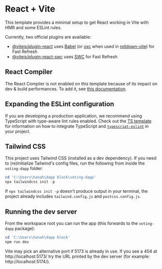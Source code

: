 # React + Vite

This template provides a minimal setup to get React working in Vite with HMR and some ESLint rules.

Currently, two official plugins are available:

- [@vitejs/plugin-react](https://github.com/vitejs/vite-plugin-react/blob/main/packages/plugin-react) uses [Babel](https://babeljs.io/) (or [oxc](https://oxc.rs) when used in [rolldown-vite](https://vite.dev/guide/rolldown)) for Fast Refresh
- [@vitejs/plugin-react-swc](https://github.com/vitejs/vite-plugin-react/blob/main/packages/plugin-react-swc) uses [SWC](https://swc.rs/) for Fast Refresh

## React Compiler

The React Compiler is not enabled on this template because of its impact on dev & build performances. To add it, see [this documentation](https://react.dev/learn/react-compiler/installation).

## Expanding the ESLint configuration

If you are developing a production application, we recommend using TypeScript with type-aware lint rules enabled. Check out the [TS template](https://github.com/vitejs/vite/tree/main/packages/create-vite/template-react-ts) for information on how to integrate TypeScript and [`typescript-eslint`](https://typescript-eslint.io) in your project.

## Tailwind CSS

This project uses Tailwind CSS (installed as a dev dependency). If you need to (re)initialize Tailwind's config files, run the following from inside the `voting-dapp` folder:

```powershell
cd 'C:\Users\hanah\dapp block\voting-dapp'
npx tailwindcss init -p
```

If `npx tailwindcss init -p` doesn't produce output in your terminal, the project already includes `tailwind.config.js` and `postcss.config.js`.

## Running the dev server

From the workspace root you can run the app (this forwards to the `voting-dapp` package):

```powershell
cd 'C:\Users\hanah\dapp block'
npm run dev
```

Vite may pick an alternative port if 5173 is already in use. If you see a 404 at http://localhost:5173/ try the URL printed by the dev server (for example: http://localhost:5174/).

